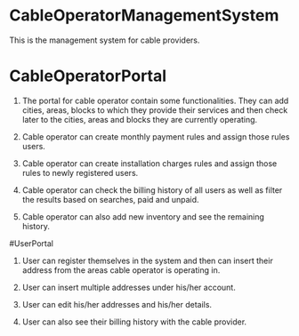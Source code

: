 # CableOperatorManagementSystem

This is the management system for cable providers. 

# CableOperatorPortal

1) The portal for cable operator contain some functionalities. They can add cities, areas, blocks to which they provide their 
services and then check later to the cities, areas and blocks they are currently operating. 

2) Cable operator can create monthly payment rules and assign those rules users.

3) Cable operator can create installation charges rules and assign those rules to newly registered users.

4) Cable operator can check the billing history of all users as well as filter the results based on searches, paid and unpaid.

5) Cable operator can also add new inventory and see the remaining history.

#UserPortal

1) User can register themselves in the system and then can insert their address from the areas cable operator is operating in.

2) User can insert multiple addresses under his/her account.

3) User can edit his/her addresses and his/her details.

4) User can also see their billing history with the cable provider.
